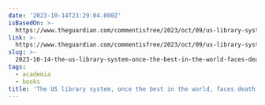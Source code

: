```yaml
---
date: '2023-10-14T23:29:04.000Z'
isBasedOn: >-
  https://www.theguardian.com/commentisfree/2023/oct/09/us-library-system-attack-digital-licensing?CMP=Share_AndroidApp_Other
link: >-
  https://www.theguardian.com/commentisfree/2023/oct/09/us-library-system-attack-digital-licensing?CMP=Share_AndroidApp_Other
slug: >-
  2023-10-14-the-us-library-system-once-the-best-in-the-world-faces-death-by-a-thousan
tags:
  - academia
  - books
title: 'The US library system, once the best in the world, faces death by a thousan'
---
```


